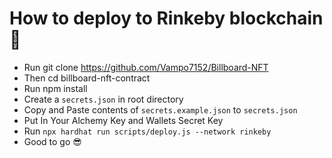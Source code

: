 # How to deploy to Rinkeby blockchain👀

- Run git clone https://github.com/Vampo7152/Billboard-NFT
- Then cd billboard-nft-contract
- Run npm install
- Create a `secrets.json` in root directory
- Copy and Paste contents of `secrets.example.json` to `secrets.json`
- Put In Your Alchemy Key and Wallets Secret Key
- Run `npx hardhat run scripts/deploy.js --network rinkeby`
- Good to go 😎
